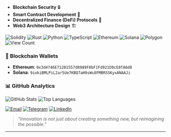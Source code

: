 - **Blockchain Security** 🔒
- **Smart Contract Development** 📝
- **Decentralized Finance (DeFi) Protocols** 💸
- **Web3 Architecture Design** 🏗️

![Solidity](https://img.shields.io/badge/-363636?style=for-the-badge&logo=solidity&logoColor=white)
![Rust](https://img.shields.io/badge/-000000?style=for-the-badge&logo=rust&logoColor=white)
![Python](https://img.shields.io/badge/-3776AB?style=for-the-badge&logo=python&logoColor=white)
![TypeScript](https://img.shields.io/badge/-007ACC?style=for-the-badge&logo=typescript&logoColor=white)
![Ethereum](https://img.shields.io/badge/-3C3C3D?style=for-the-badge&logo=ethereum&logoColor=white)
![Solana](https://img.shields.io/badge/-9945FF?style=for-the-badge&logo=solana&logoColor=white)
![Polygon](https://img.shields.io/badge/-8247E5?style=for-the-badge&logo=polygon&logoColor=white)
![View Count](https://komarev.com/ghpvc/?username=likhonsh3ikh&style=flat-square&color=blueviolet)

### 🔐 Blockchain Wallets
- **Ethereum**: `0x3d4746E71201557d8989F8bF1Fd921D9cE8fA6d8`
- **Solana**: `9iokiBMLPiL2ar5Ue7KBQ7aH9sWs8FMBRSSKyxANAAJi`

### 📊 GitHub Analytics
![GitHub Stats](https://github-readme-stats.vercel.app/api?username=likhonsh3ikh&show_icons=true&theme=radical)
![Top Languages](https://github-readme-stats.vercel.app/api/top-langs/?username=likhonsh3ikh&layout=compact&theme=radical)

[![Email](https://img.shields.io/badge/Email-D14836?style=for-the-badge&logo=gmail&logoColor=white)](mailto:likhonsh3ikh@icloud.com)
[![Telegram](https://img.shields.io/badge/Telegram-0088CC?style=for-the-badge&logo=telegram&logoColor=white)](https://t.me/likhonsh3ikh)
[![LinkedIn](https://img.shields.io/badge/LinkedIn-0077B5?style=for-the-badge&logo=linkedin&logoColor=white)](https://linkedin.com/in/likhonsh3ikh)

> _"Innovation is not just about creating something new, but reimagining the possible."_

---

